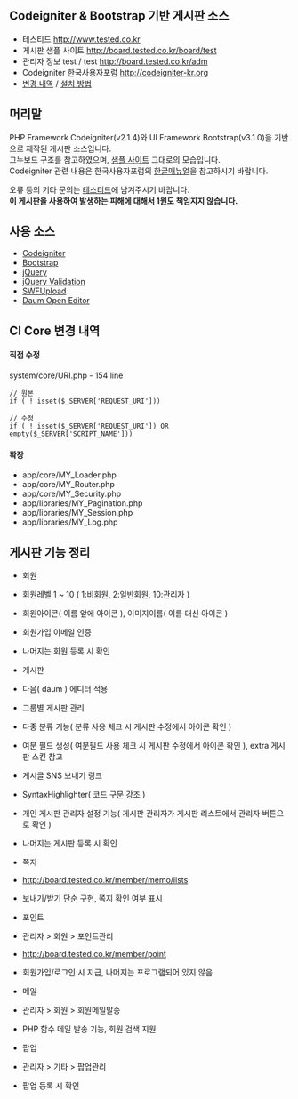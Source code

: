 ## Codeigniter & Bootstrap 기반 게시판 소스

* 테스티드 <http://www.tested.co.kr>
* 게시판 샘플 사이트 <http://board.tested.co.kr/board/test>
 * 관리자 정보 test / test <http://board.tested.co.kr/adm>
* Codeigniter 한국사용자포럼 <http://codeigniter-kr.org>
* [변경 내역](CHANGELOG.md) / [설치 방법](INSTALL.md)


## 머리말

PHP Framework Codeigniter(v2.1.4)와 UI Framework Bootstrap(v3.1.0)을 기반으로 제작된 게시판 소스입니다.  
그누보드 구조를 참고하였으며, [샘플 사이트](http://board.tested.co.kr/board/test) 그대로의 모습입니다.  
Codeigniter 관련 내용은 한국사용자포럼의 [한글매뉴얼](http://codeigniter-kr.org/user_guide_2.1.0)을 참고하시기 바랍니다.

오류 등의 기타 문의는 [테스티드](http://www.tested.co.kr)에 남겨주시기 바랍니다.  
__이 게시판을 사용하여 발생하는 피해에 대해서 1원도 책임지지 않습니다.__


## 사용 소스

* [Codeigniter](http://codeigniter.com)
* [Bootstrap](http://getbootstrap.com)
* [jQuery](http://jquery.com)
* [jQuery Validation](http://jqueryvalidation.org)
* [SWFUpload](https://code.google.com/p/swfupload)
* [Daum Open Editor](https://github.com/daumcorp/DaumEditor)


## CI Core 변경 내역

#### 직접 수정

system/core/URI.php - 154 line

    // 원본
    if ( ! isset($_SERVER['REQUEST_URI']))
 
    // 수정
    if ( ! isset($_SERVER['REQUEST_URI']) OR empty($_SERVER['SCRIPT_NAME']))


#### 확장
- app/core/MY_Loader.php
- app/core/MY_Router.php
- app/core/MY_Security.php
- app/libraries/MY_Pagination.php
- app/libraries/MY_Session.php
- app/libraries/MY_Log.php


## 게시판 기능 정리
 
* 회원
 * 회원레벨 1 ~ 10 ( 1:비회원, 2:일반회원, 10:관리자 )
 * 회원아이콘( 이름 앞에 아이콘 ), 이미지이름( 이름 대신 아이콘 )
 * 회원가입 이메일 인증
 * 나머지는 회원 등록 시 확인
 
* 게시판
 * 다음( daum ) 에디터 적용
 * 그룹별 게시판 관리
 * 다중 분류 기능( 분류 사용 체크 시 게시판 수정에서 아이콘 확인 )
 * 여분 필드 생성( 여분필드 사용 체크 시 게시판 수정에서 아이콘 확인 ), extra 게시판 스킨 참고
 * 게시글 SNS 보내기 링크
 * SyntaxHighlighter( 코드 구문 강조 )
 * 개인 게시판 관리자 설정 기능( 게시판 관리자가 게시판 리스트에서 관리자 버튼으로 확인 )
 * 나머지는 게시판 등록 시 확인
 
* 쪽지
 * http://board.tested.co.kr/member/memo/lists
 * 보내기/받기 단순 구현, 쪽지 확인 여부 표시
 
* 포인트
 * 관리자 > 회원 > 포인트관리
 * <http://board.tested.co.kr/member/point>
 * 회원가입/로그인 시 지급, 나머지는 프로그램되어 있지 않음
 
* 메일
 * 관리자 > 회원 > 회원메일발송
 * PHP 함수 메일 발송 기능, 회원 검색 지원
 
* 팝업
 * 관리자 > 기타 > 팝업관리
 * 팝업 등록 시 확인


